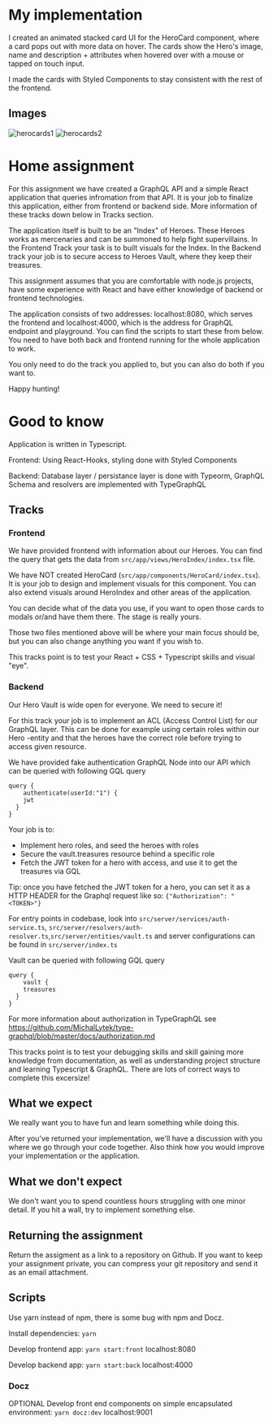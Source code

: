 # My implementation

I created an animated stacked card UI for the HeroCard component, where a card pops out with more data on hover. The cards show the Hero's image, name and description + attributes when hovered over with a mouse or tapped on touch input.

I made the cards with Styled Components to stay consistent with the rest of the frontend.

## Images

![herocards1](https://user-images.githubusercontent.com/1544075/109653912-3e7c1080-7b6a-11eb-83f9-78ce6caac978.png)
![herocards2](https://user-images.githubusercontent.com/1544075/109653925-420f9780-7b6a-11eb-9e5c-9796efd8112b.png)


# Home assignment

For this assignment we have created a GraphQL API and a simple React application that queries infromation from that API. It is your job to finalize this application, either from frontend or backend side. More information of these tracks down below in Tracks section.

The application itself is built to be an "Index" of Heroes. These Heroes works as mercenaries and can be summoned to help fight supervillains. In the Frontend Track your task is to built visuals for the Index. In the Backend track your job is to secure access to Heroes Vault, where they keep their treasures.

This assignment assumes that you are comfortable with node.js projects, have some experience with React and have either knowledge of backend or frontend technologies.

The application consists of two addresses: localhost:8080, which serves the frontend and localhost:4000, which is the address for GraphQL endpoint and playground. You can find the scripts to start these from below. You need to have both back and frontend running for the whole application to work.

You only need to do the track you applied to, but you can also do both if you want to.

Happy hunting!

# Good to know

Application is written in Typescript.

Frontend: Using React-Hooks, styling done with Styled Components

Backend: Database layer / persistance layer is done with Typeorm, GraphQL Schema and resolvers are implemented with TypeGraphQL

## Tracks

### Frontend

We have provided frontend with information about our Heroes. You can find the query that gets the data from `src/app/views/HeroIndex/index.tsx` file.

We have NOT created HeroCard (`src/app/components/HeroCard/index.tsx`). It is your job to design and implement visuals for this component. You can also extend visuals around HeroIndex and other areas of the application.

You can decide what of the data you use, if you want to open those cards to modals or/and have them there. The stage is really yours.

Those two files mentioned above will be where your main focus should be, but you can also change anything you want if you wish to.

This tracks point is to test your React + CSS + Typescript skills and visual "eye".

### Backend

Our Hero Vault is wide open for everyone. We need to secure it!

For this track your job is to implement an ACL (Access Control List) for our GraphQL layer. This can be done for example using certain roles within our Hero -entity and that the heroes have the correct role before trying to access given resource.

We have provided fake authentication GraphQL Node into our API which can be queried with following GQL query

```
query {
	authenticate(userId:"1") {
    jwt
  }
}
```

Your job is to:

- Implement hero roles, and seed the heroes with roles
- Secure the vault.treasures resource behind a specific role
- Fetch the JWT token for a hero with access, and use it to get the treasures via GQL

Tip: once you have fetched the JWT token for a hero, you can set it as a HTTP HEADER for the Graphql request like so: `{"Authorization": "<TOKEN>"}`

For entry points in codebase, look into `src/server/services/auth-service.ts`, `src/server/resolvers/auth-resolver.ts`,`src/server/entities/vault.ts` and server configurations can be found in `src/server/index.ts`

Vault can be queried with following GQL query

```
query {
	vault {
    treasures
  }
}
```

For more information about authorization in TypeGraphQL see https://github.com/MichalLytek/type-graphql/blob/master/docs/authorization.md

This tracks point is to test your debugging skills and skill gaining more knowledge from documentation, as well as understanding project structure and learning Typescript & GraphQL. There are lots of correct ways to complete this excersize!

## What we expect

We really want you to have fun and learn something while doing this.

After you've returned your implementation, we'll have a discussion with you where we go through your code together. Also think how you would improve your implementation or the application.

## What we don't expect

We don't want you to spend countless hours struggling with one minor detail. If you hit a wall, try to implement something else.

## Returning the assignment

Return the assigment as a link to a repository on Github. If you want to keep your assignment private, you can compress your git repository and send it as an email attachment.

## Scripts

Use yarn instead of npm, there is some bug with npm and Docz.

Install dependencies: `yarn`

Develop frontend app: `yarn start:front` localhost:8080

Develop backend app: `yarn start:back` localhost:4000

### Docz

OPTIONAL
Develop front end components on simple encapsulated environment: `yarn docz:dev` localhost:9001
